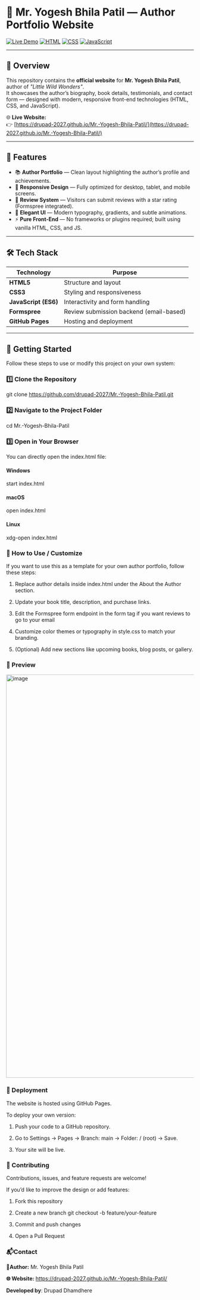 # 🌿 Mr. Yogesh Bhila Patil — Author Portfolio Website

[![Live Demo](https://img.shields.io/badge/Live%20Website-Visit%20Now-green?style=for-the-badge&logo=google-chrome)](https://drupad-2027.github.io/Mr.-Yogesh-Bhila-Patil/)
[![HTML](https://img.shields.io/badge/HTML-5-orange?style=for-the-badge&logo=html5)](#)
[![CSS](https://img.shields.io/badge/CSS-3-blue?style=for-the-badge&logo=css3)](#)
[![JavaScript](https://img.shields.io/badge/JavaScript-ES6-yellow?style=for-the-badge&logo=javascript)](#)

---

## 📖 Overview

This repository contains the **official website** for **Mr. Yogesh Bhila Patil**, author of *"Little Wild Wonders"*.  
It showcases the author’s biography, book details, testimonials, and contact form — designed with modern, responsive front-end technologies (HTML, CSS, and JavaScript).

🌐 **Live Website:**  
👉 [https://drupad-2027.github.io/Mr.-Yogesh-Bhila-Patil/](https://drupad-2027.github.io/Mr.-Yogesh-Bhila-Patil/)

---

## 🧩 Features

- 📚 **Author Portfolio** — Clean layout highlighting the author’s profile and achievements.  
- 🌟 **Responsive Design** — Fully optimized for desktop, tablet, and mobile screens.  
- 💬 **Review System** — Visitors can submit reviews with a star rating (Formspree integrated).  
- 🎨 **Elegant UI** — Modern typography, gradients, and subtle animations.  
- ⚡ **Pure Front-End** — No frameworks or plugins required; built using vanilla HTML, CSS, and JS.

---

## 🛠️ Tech Stack

| Technology | Purpose |
|-------------|----------|
| **HTML5** | Structure and layout |
| **CSS3** | Styling and responsiveness |
| **JavaScript (ES6)** | Interactivity and form handling |
| **Formspree** | Review submission backend (email-based) |
| **GitHub Pages** | Hosting and deployment |

---

## 🚀 Getting Started

Follow these steps to use or modify this project on your own system:

### 1️⃣ Clone the Repository
git clone https://github.com/drupad-2027/Mr.-Yogesh-Bhila-Patil.git


### 2️⃣ Navigate to the Project Folder
cd Mr.-Yogesh-Bhila-Patil

### 3️⃣ Open in Your Browser

You can directly open the index.html file:

#### Windows
start index.html  
#### macOS
open index.html
#### Linux
xdg-open index.html 


### 🧠 How to Use / Customize
If you want to use this as a template for your own author portfolio, follow these steps:

1. Replace author details inside index.html under the About the Author section.

2. Update your book title, description, and purchase links.

3. Edit the Formspree form endpoint in the form tag if you want reviews to go to your email
  
4. Customize color themes or typography in style.css to match your branding.

5. (Optional) Add new sections like upcoming books, blog posts, or gallery.

### 📸 Preview
<img width="1920" height="1080" alt="image" src="https://github.com/user-attachments/assets/c18055f3-0400-457c-b2bd-a243e025d2dd" />

### 🌈 Deployment

The website is hosted using GitHub Pages.

To deploy your own version:

1. Push your code to a GitHub repository.

2. Go to Settings → Pages → Branch: main → Folder: / (root) → Save.

3. Your site will be live.


### 🤝 Contributing

Contributions, issues, and feature requests are welcome!

If you’d like to improve the design or add features:

1. Fork this repository

2. Create a new branch
git checkout -b feature/your-feature

3. Commit and push changes

4. Open a Pull Request

### 📬Contact

**📧Author:** Mr. Yogesh Bhila Patil

**🌐 Website:**  https://drupad-2027.github.io/Mr.-Yogesh-Bhila-Patil/

**Developed by**: Drupad Dhamdhere

